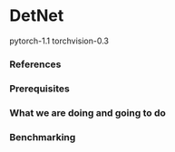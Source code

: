 # DetNet
pytorch-1.1 torchvision-0.3

### References


### Prerequisites


### What we are doing and going to do


### Benchmarking